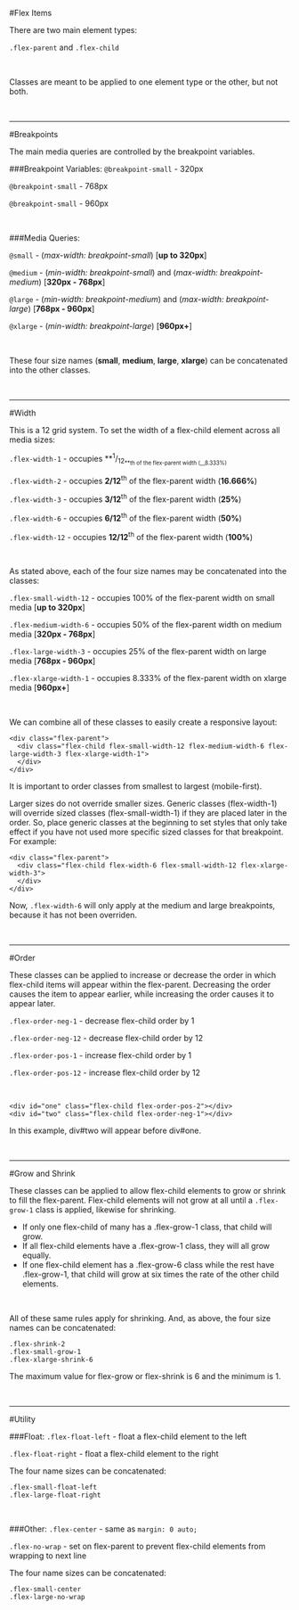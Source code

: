 #Flex Items

There are two main element types:

`.flex-parent` and `.flex-child`

<br>

Classes are meant to be applied to one element type or the other, but not both.

<br>

___

#Breakpoints

The main media queries are controlled by the breakpoint variables.

###Breakpoint Variables:
`@breakpoint-small` - 320px

`@breakpoint-small` - 768px

`@breakpoint-small` - 960px

<br>

###Media Queries:

`@small` - (_max-width: breakpoint-small_) [__up to 320px__]

`@medium` - (_min-width: breakpoint-small_) and (_max-width: breakpoint-medium_) [__320px - 768px__]

`@large` - (_min-width: breakpoint-medium_) and (_max-width: breakpoint-large_) [__768px - 960px__]

`@xlarge` - (_min-width: breakpoint-large_) [__960px+__]

<br>

These four size names (__small__, __medium__, __large__, __xlarge__) can be concatenated into the other classes.

<br>

___

#Width


This is a 12 grid system. To set the width of a flex-child element across all media sizes:

`.flex-width-1` - occupies **<sup>1</sup>/<sub>12<sub>**th of the flex-parent width (__8.333%)

`.flex-width-2` - occupies **2/12**<sup>th</sup> of the flex-parent width (__16.666%__)

`.flex-width-3` - occupies **3/12**<sup>th</sup> of the flex-parent width (__25%__)

`.flex-width-6` - occupies **6/12**<sup>th</sup> of the flex-parent width (__50%__)

`.flex-width-12` - occupies **12/12**<sup>th</sup> of the flex-parent width (__100%__)

<br>

As stated above, each of the four size names may be concatenated into the classes:

`.flex-small-width-12` - occupies 100% of the flex-parent width on small media [__up to 320px__]

`.flex-medium-width-6` - occupies 50% of the flex-parent width on medium media [__320px - 768px__]

`.flex-large-width-3` - occupies 25% of the flex-parent width on large media [__768px - 960px__]

`.flex-xlarge-width-1` - occupies 8.333% of the flex-parent width on xlarge media [__960px+__]

<br>

We can combine all of these classes to easily create a responsive layout:

```
<div class="flex-parent">
  <div class="flex-child flex-small-width-12 flex-medium-width-6 flex-large-width-3 flex-xlarge-width-1">
  </div>
</div>

```
It is important to order classes from smallest to largest (mobile-first).

Larger sizes do not override smaller sizes. Generic classes (flex-width-1) will override sized classes (flex-small-width-1) if they are placed later in the order. So, place generic classes at the beginning to set styles that only take effect if you have not used more specific sized classes for that breakpoint. For example:

```
<div class="flex-parent">
  <div class="flex-child flex-width-6 flex-small-width-12 flex-xlarge-width-3">
  </div>
</div>
```
Now, `.flex-width-6` will only apply at the medium and large breakpoints, because it has not been overriden.

<br>

___

#Order


These classes can be applied to increase or decrease the order in which flex-child items will appear within the flex-parent. Decreasing the order causes the item to appear earlier, while increasing the order causes it to appear later.

`.flex-order-neg-1` - decrease flex-child order by 1

`.flex-order-neg-12` - decrease flex-child order by 12

`.flex-order-pos-1` - increase flex-child order by 1

`.flex-order-pos-12` - increase flex-child order by 12

<br>

```
<div id="one" class="flex-child flex-order-pos-2"></div>
<div id="two" class="flex-child flex-order-neg-1"></div>
```
In this example, div#two will appear before div#one.

<br>

___

#Grow and Shrink


These classes can be applied to allow flex-child elements to grow or shrink to fill the flex-parent. Flex-child elements will not grow at all until a `.flex-grow-1` class is applied, likewise for shrinking. 

* If only one flex-child of many has a .flex-grow-1 class, that child will grow.
* If all flex-child elements have a .flex-grow-1 class, they will all grow equally.
* If one flex-child element has a .flex-grow-6 class while the rest have .flex-grow-1, that child will grow at six times the rate of the other child elements.

<br>

All of these same rules apply for shrinking. And, as above, the four size names can be concatenated:

```
.flex-shrink-2
.flex-small-grow-1
.flex-xlarge-shrink-6
```

The maximum value for flex-grow or flex-shrink is 6 and the minimum is 1.

<br>

___

#Utility


###Float:
`.flex-float-left` - float a flex-child element to the left

`.flex-float-right` - float a flex-child element to the right

The four name sizes can be concatenated:

```
.flex-small-float-left
.flex-large-float-right
```

<br>

###Other:
`.flex-center` - same as `margin: 0 auto;`

`.flex-no-wrap` - set on flex-parent to prevent flex-child elements from wrapping to next line

The four name sizes can be concatenated:

```
.flex-small-center
.flex-large-no-wrap
```